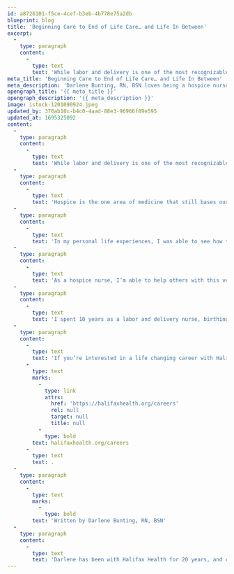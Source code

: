 ```yaml
---
id: a8726101-f5ce-4cef-b3eb-4b778e75a2db
blueprint: blog
title: 'Beginning Care to End of Life Care… and Life In Between'
excerpt:
  -
    type: paragraph
    content:
      -
        type: text
        text: 'While labor and delivery is one of the most recognizable nursing specialties, and one that many aspiring nurses wish to pursue, my nursing career took a bit of turn into a field of nursing that is often forgotten. After 10 years of working as a labor and delivery nurse, I experienced personal losses which led me to explore changing career paths into hospice nursing.'
meta_title: 'Beginning Care to End of Life Care… and Life In Between'
meta_description: 'Darlene Bunting, RN, BSN loves being a hospice nurse and making a true difference everyday at Halifax Health - Continuing Care.'
opengraph_title: '{{ meta_title }}'
opengraph_description: '{{ meta_description }}'
image: istock-1201090924.jpeg
updated_by: 370ab10c-b4c0-4aad-88e3-96966f89e595
updated_at: 1695325092
content:
  -
    type: paragraph
    content:
      -
        type: text
        text: 'While labor and delivery is one of the most recognizable nursing specialties, and one that many aspiring nurses wish to pursue, my nursing career took a bit of turn into a field of nursing that is often forgotten. After 10 years of working as a labor and delivery nurse, I experienced personal losses which led me to explore changing career paths into hospice nursing.'
  -
    type: paragraph
    content:
      -
        type: text
        text: 'Hospice is the one area of medicine that still bases our care on patients and their goals. We bring the human touch back to medicine where simple gestures, like time spent educating, listening, and even holding a patient’s hand, can be the best medicine for the body and soul. We have the opportunity to make a true difference every day for our patients and their families. We change the world one family at a time. As families experience the heartbreak of losing a loved one, they are also empowered by the memory of being the advocate for their loved ones and meeting the goals of a peaceful death with dignity.'
  -
    type: paragraph
    content:
      -
        type: text
        text: 'In my personal life experiences, I was able to see how the death and dying journey was underserved. Honest informed consent for aggressive life prolonging treatment versus compassionate care at the end of life was not explored by the medical teams that cared for my loved ones. If we had the opportunity to choose between life prolonging measures and hospice care, we would have chosen differently.'
  -
    type: paragraph
    content:
      -
        type: text
        text: 'As a hospice nurse, I’m able to help others with this very issue by bringing some normalcy to end of life care. I am empowering patients and families to choose how their last days are spent with comfort and respect, while celebrating their life.'
  -
    type: paragraph
    content:
      -
        type: text
        text: 'I spent 10 years as a labor and delivery nurse, birthing bodies into this world, and for the past 10 years I’ve been helping to birth souls out of this world. I could not imagine another career opportunity with as much job satisfaction as I have experienced since joining the Halifax Health – Hospice team over 10 years ago.'
  -
    type: paragraph
    content:
      -
        type: text
        text: 'If you’re interested in a life changing career with Halifax Health – Hospice, please visit '
      -
        type: text
        marks:
          -
            type: link
            attrs:
              href: 'https://halifaxhealth.org/careers'
              rel: null
              target: null
              title: null
          -
            type: bold
        text: halifaxhealth.org/careers
      -
        type: text
        text: .
  -
    type: paragraph
    content:
      -
        type: text
        marks:
          -
            type: bold
        text: 'Written by Darlene Bunting, RN, BSN'
  -
    type: paragraph
    content:
      -
        type: text
        text: 'Darlene has been with Halifax Health for 20 years, and currently works as a Case Manager for Halifax Health – Hospice.'
---
```

